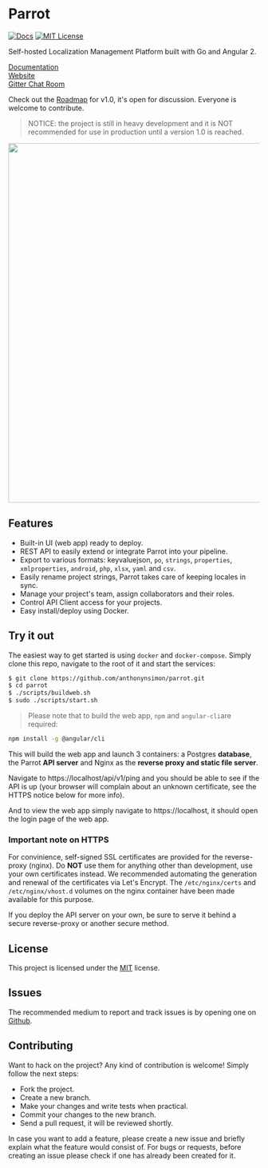 # Parrot
[![Docs](https://img.shields.io/badge/docs-latest-blue.svg)](https://anthonynsimon.gitbooks.io/parrot/content/)
[![MIT License](https://img.shields.io/github/license/mashape/apistatus.svg?maxAge=2592000)](https://github.com/anthonynsimon/parrot/blob/master/LICENSE)

Self-hosted Localization Management Platform built with Go and Angular 2.  

[Documentation](https://anthonynsimon.gitbooks.io/parrot/content/)  
[Website](http://anthonynsimon.com/parrot.github.io)  
[Gitter Chat Room](https://gitter.im/parrot-translate)   

Check out the [Roadmap](https://github.com/anthonynsimon/parrot/blob/master/ROADMAP.md) for v1.0, it's open for discussion. Everyone is welcome to contribute.

> NOTICE: the project is still in heavy development and it is NOT recommended for use in production until a version 1.0 is reached.

<img src="http://anthonynsimon.com/parrot.github.io/images/parrot-screenshot-001.png" style="width: 720px;"/>

## Features

- Built-in UI (web app) ready to deploy.
- REST API to easily extend or integrate Parrot into your pipeline.
- Export to various formats: keyvaluejson, `po`, `strings`, `properties`, `xmlproperties`, `android`, `php`, `xlsx`, `yaml` and `csv`.
- Easily rename project strings, Parrot takes care of keeping locales in sync.
- Manage your project's team, assign collaborators and their roles.
- Control API Client access for your projects.
- Easy install/deploy using Docker.

## Try it out

The easiest way to get started is using `docker` and `docker-compose`. Simply clone this repo, navigate to the root of it and start the services:

```bash
$ git clone https://github.com/anthonynsimon/parrot.git
$ cd parrot
$ ./scripts/buildweb.sh
$ sudo ./scripts/start.sh
```

> Please note that to build the web app, `npm` and `angular-cli`are required:

```bash
npm install -g @angular/cli
```

This will build the web app and launch 3 containers: a Postgres **database**, the Parrot **API server** and Nginx as the **reverse proxy and static file server**.

Navigate to https://localhost/api/v1/ping and you should be able to see if the API is up (your browser will complain about an unknown certificate, see the HTTPS notice below for more info).

And to view the web app simply navigate to https://localhost, it should open the login page of the web app.

### Important note on HTTPS

For convinience, self-signed SSL certificates are provided for the reverse-proxy (nginx). Do **NOT** use them for anything other than development,
use your own certificates instead. We recommended automating the generation and renewal of the certificates via Let's Encrypt.
The `/etc/nginx/certs` and `/etc/nginx/vhost.d` volumes on the nginx container have been made available for this purpose.

If you deploy the API server on your own, be sure to serve it behind a secure reverse-proxy or another secure method.

## License
This project is licensed under the [MIT](https://github.com/anthonynsimon/parrot/blob/master/LICENSE) license.

## Issues
The recommended medium to report and track issues is by opening one on [Github](https://github.com/anthonynsimon/parrot).

## Contributing
Want to hack on the project? Any kind of contribution is welcome!
Simply follow the next steps:

- Fork the project.
- Create a new branch.
- Make your changes and write tests when practical.
- Commit your changes to the new branch.
- Send a pull request, it will be reviewed shortly.

In case you want to add a feature, please create a new issue and briefly explain what the feature would consist of. For bugs or requests, before creating an issue please check if one has already been created for it.
